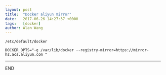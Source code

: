 ```yaml
---
layout: post
title:  "Docker aliyun mirror"
date:   2017-06-26 14:27:37 +0000
tags:   [docker]
author: Alan Wang
---
```


`/etc/default/docker`

```
DOCKER_OPTS="-g /var/lib/docker --registry-mirror=https://mirror-hz.acs.aliyun.com "
```

---
END
